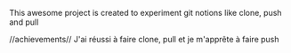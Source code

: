 This awesome project is created to experiment git notions like clone, push and pull

//achievements//
J'ai réussi à faire clone, pull et je m'apprête à faire push
